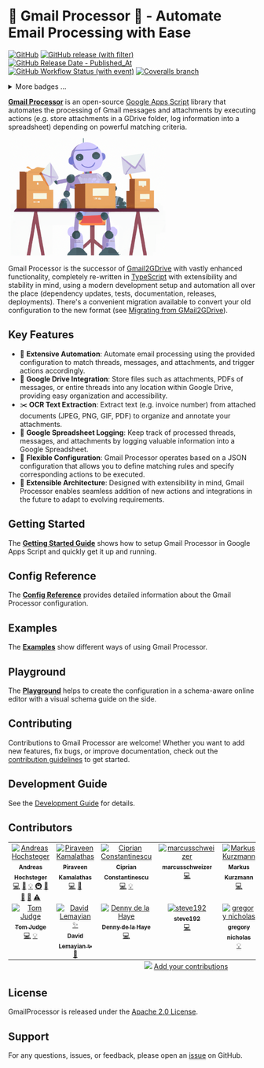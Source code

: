 # 📧 Gmail Processor 🤖 - Automate Email Processing with Ease

[![GitHub](https://img.shields.io/github/license/ahochsteger/gmail-processor)](#license)
[![GitHub release (with filter)](https://img.shields.io/github/v/release/ahochsteger/gmail-processor)](https://github.com/ahochsteger/gmail-processor/releases)
[![GitHub Release Date - Published_At](https://img.shields.io/github/release-date/ahochsteger/gmail-processor)](https://github.com/ahochsteger/gmail-processor/releases)
[![GitHub Workflow Status (with event)](https://img.shields.io/github/actions/workflow/status/ahochsteger/gmail-processor/ci.yaml)](https://github.com/ahochsteger/gmail-processor/actions/workflows/ci.yaml)
[![Coveralls branch](https://img.shields.io/coverallsCoverage/github/ahochsteger/gmail-processor)](https://coveralls.io/github/ahochsteger/gmail-processor)

<details>
<summary>More badges ...</summary>

[![GitHub tag (with filter)](https://img.shields.io/github/v/tag/ahochsteger/gmail-processor)](https://github.com/ahochsteger/gmail-processor/tags)
[![GitHub Repo stars](https://img.shields.io/github/stars/ahochsteger/gmail-processor)](https://github.com/ahochsteger/gmail-processor/stargazers)
[![GitHub forks](https://img.shields.io/github/forks/ahochsteger/gmail-processor)](https://github.com/ahochsteger/gmail-processor/forks?include=active&page=1&period=2y&sort_by=last_updated)
[![GitHub all releases](https://img.shields.io/github/downloads/ahochsteger/gmail-processor/total)](https://github.com/ahochsteger/gmail-processor/releases)

[![GitHub commit activity (branch)](https://img.shields.io/github/commit-activity/t/ahochsteger/gmail-processor)](https://github.com/ahochsteger/gmail-processor/commits)
![GitHub repo size](https://img.shields.io/github/repo-size/ahochsteger/gmail-processor)
[![GitHub contributors](https://img.shields.io/github/contributors/ahochsteger/gmail-processor)](https://github.com/ahochsteger/gmail-processor/graphs/contributors)
[![All Contributors](https://img.shields.io/badge/all_contributors-12-orange.svg?style=flat-square)](#contributors)
[![Contributor Covenant](https://img.shields.io/badge/Contributor%20Covenant-2.1-4baaaa.svg)](CODE_OF_CONDUCT.md)

[![GitHub issues](https://img.shields.io/github/issues/ahochsteger/gmail-processor)](https://github.com/ahochsteger/gmail-processor/issues)
[![GitHub closed issues](https://img.shields.io/github/issues-closed/ahochsteger/gmail-processor)](https://github.com/ahochsteger/gmail-processor/issues?q=is%3Aissue+is%3Aclosed)
[![GitHub pull requests](https://img.shields.io/github/issues-pr/ahochsteger/gmail-processor)](https://github.com/ahochsteger/gmail-processor/pulls)
[![GitHub closed pull requests](https://img.shields.io/github/issues-pr-closed/ahochsteger/gmail-processor)](https://github.com/ahochsteger/gmail-processor/pulls?q=is%3Apr+is%3Aclosed)
[![Known Vulnerabilities](https://snyk.io/test/github/ahochsteger/gmail-processor/badge.svg)](https://snyk.io/test/github/ahochsteger/gmail-processor)

[![Lines of Code](https://sonarcloud.io/api/project_badges/measure?project=ahochsteger_gmail-processor&metric=ncloc)](https://sonarcloud.io/summary/new_code?id=ahochsteger_gmail-processor)
[![Maintainability Rating](https://sonarcloud.io/api/project_badges/measure?project=ahochsteger_gmail-processor&metric=sqale_rating)](https://sonarcloud.io/summary/new_code?id=ahochsteger_gmail-processor)
[![Bugs](https://sonarcloud.io/api/project_badges/measure?project=ahochsteger_gmail-processor&metric=bugs)](https://sonarcloud.io/summary/new_code?id=ahochsteger_gmail-processor)
[![Code Smells](https://sonarcloud.io/api/project_badges/measure?project=ahochsteger_gmail-processor&metric=code_smells)](https://sonarcloud.io/summary/new_code?id=ahochsteger_gmail-processor)
[![Security Rating](https://sonarcloud.io/api/project_badges/measure?project=ahochsteger_gmail-processor&metric=security_rating)](https://sonarcloud.io/summary/new_code?id=ahochsteger_gmail-processor)
[![Vulnerabilities](https://sonarcloud.io/api/project_badges/measure?project=ahochsteger_gmail-processor&metric=vulnerabilities)](https://sonarcloud.io/summary/new_code?id=ahochsteger_gmail-processor)
[![Duplicated Lines (%)](https://sonarcloud.io/api/project_badges/measure?project=ahochsteger_gmail-processor&metric=duplicated_lines_density)](https://sonarcloud.io/summary/new_code?id=ahochsteger_gmail-processor)

</details>

**[Gmail Processor](https://github.com/ahochsteger/gmail-processor)** is an open-source [Google Apps Script](https://www.google.com/script/start/) library that automates the processing of Gmail messages and attachments by executing actions (e.g. store attachments in a GDrive folder, log information into a spreadsheet) depending on powerful matching criteria.

![Dall-e generated image: A friendly smiling robot sitting on a table, sorting mails into three paper trays, colorful flat style, white background](./docs/static/img/gmail-processor-robot-320.png)

Gmail Processor is the successor of [Gmail2GDrive](https://github.com/ahochsteger/gmail-processor/tree/1.x) with vastly enhanced functionality, completely re-written in [TypeScript](https://www.typescriptlang.org/) with extensibility and stability in mind, using a modern development setup and automation all over the place (dependency updates, tests, documentation, releases, deployments). There's a convenient migration available to convert your old configuration to the new format (see [Migrating from GMail2GDrive](https://ahochsteger.github.io/gmail-processor/docs/migrating)).

## Key Features

- 🤖 **Extensive Automation**: Automate email processing using the provided configuration to match threads, messages, and attachments, and trigger actions accordingly.
- 📁 **Google Drive Integration**: Store files such as attachments, PDFs of messages, or entire threads into any location within Google Drive, providing easy organization and accessibility.
- ✂️ **OCR Text Extraction**: Extract text (e.g. invoice number) from attached documents (JPEG, PNG, GIF, PDF) to organize and annotate your attachments.
- 📄 **Google Spreadsheet Logging**: Keep track of processed threads, messages, and attachments by logging valuable information into a Google Spreadsheet.
- 🔧 **Flexible Configuration**: Gmail Processor operates based on a JSON configuration that allows you to define matching rules and specify corresponding actions to be executed.
- 📐 **Extensible Architecture**: Designed with extensibility in mind, Gmail Processor enables seamless addition of new actions and integrations in the future to adapt to evolving requirements.

## Getting Started

The **[Getting Started Guide](https://ahochsteger.github.io/gmail-processor/docs/getting-started)** shows how to setup Gmail Processor in Google Apps Script and quickly get it up and running.

## Config Reference

The **[Config Reference](https://ahochsteger.github.io/gmail-processor/docs/reference/)** provides detailed information about the Gmail Processor configuration.

## Examples

The **[Examples](https://ahochsteger.github.io/gmail-processor/docs/examples/)** show different ways of using Gmail Processor.

## Playground

The **[Playground](https://ahochsteger.github.io/gmail-processor/playground)** helps to create the configuration in a schema-aware online editor with a visual schema guide on the side.

## Contributing

Contributions to Gmail Processor are welcome! Whether you want to add new features, fix bugs, or improve documentation, check out the [contribution guidelines](https://ahochsteger.github.io/gmail-processor/docs/community/contributing) to get started.

## Development Guide

See the [Development Guide](https://ahochsteger.github.io/gmail-processor/docs/community/contributing#development-guide) for details.

## Contributors

<!-- ALL-CONTRIBUTORS-LIST:START - Do not remove or modify this section -->
<!-- prettier-ignore-start -->
<!-- markdownlint-disable -->
<table>
  <tbody>
    <tr>
      <td align="center" valign="top" width="14.28%"><a href="https://github.com/ahochsteger"><img src="https://avatars.githubusercontent.com/u/207989?v=4?s=100" width="100px;" alt="Andreas Hochsteger"/><br /><sub><b>Andreas Hochsteger</b></sub></a><br /><a href="https://github.com/ahochsteger/gmail-processor/commits?author=ahochsteger" title="Code">💻</a> <a href="https://github.com/ahochsteger/gmail-processor/commits?author=ahochsteger" title="Documentation">📖</a> <a href="#example-ahochsteger" title="Examples">💡</a> <a href="#infra-ahochsteger" title="Infrastructure (Hosting, Build-Tools, etc)">🚇</a> <a href="#maintenance-ahochsteger" title="Maintenance">🚧</a> <a href="https://github.com/ahochsteger/gmail-processor/pulls?q=is%3Apr+reviewed-by%3Aahochsteger" title="Reviewed Pull Requests">👀</a> <a href="#tool-ahochsteger" title="Tools">🔧</a> <a href="https://github.com/ahochsteger/gmail-processor/commits?author=ahochsteger" title="Tests">⚠️</a></td>
      <td align="center" valign="top" width="14.28%"><a href="https://github.com/piraveen"><img src="https://avatars.githubusercontent.com/u/7525600?v=4?s=100" width="100px;" alt="Piraveen Kamalathas"/><br /><sub><b>Piraveen Kamalathas</b></sub></a><br /><a href="https://github.com/ahochsteger/gmail-processor/commits?author=piraveen" title="Code">💻</a> <a href="https://github.com/ahochsteger/gmail-processor/commits?author=piraveen" title="Documentation">📖</a></td>
      <td align="center" valign="top" width="14.28%"><a href="https://github.com/cciprian5"><img src="https://avatars.githubusercontent.com/u/24846146?v=4?s=100" width="100px;" alt="Ciprian Constantinescu"/><br /><sub><b>Ciprian Constantinescu</b></sub></a><br /><a href="https://github.com/ahochsteger/gmail-processor/commits?author=cciprian5" title="Code">💻</a> <a href="#example-cciprian5" title="Examples">💡</a></td>
      <td align="center" valign="top" width="14.28%"><a href="https://github.com/marcusschweizer"><img src="https://avatars.githubusercontent.com/u/25128893?v=4?s=100" width="100px;" alt="marcusschweizer"/><br /><sub><b>marcusschweizer</b></sub></a><br /><a href="https://github.com/ahochsteger/gmail-processor/commits?author=marcusschweizer" title="Code">💻</a></td>
      <td align="center" valign="top" width="14.28%"><a href="https://www.kurzmann.io/"><img src="https://avatars.githubusercontent.com/u/48987577?v=4?s=100" width="100px;" alt="Markus Kurzmann"/><br /><sub><b>Markus Kurzmann</b></sub></a><br /><a href="https://github.com/ahochsteger/gmail-processor/commits?author=maks-io" title="Code">💻</a></td>
      <td align="center" valign="top" width="14.28%"><a href="https://github.com/Claude123"><img src="https://avatars.githubusercontent.com/u/28677693?v=4?s=100" width="100px;" alt="NadavClaudeCohen"/><br /><sub><b>NadavClaudeCohen</b></sub></a><br /><a href="https://github.com/ahochsteger/gmail-processor/commits?author=Claude123" title="Code">💻</a> <a href="https://github.com/ahochsteger/gmail-processor/commits?author=Claude123" title="Documentation">📖</a> <a href="#example-Claude123" title="Examples">💡</a></td>
      <td align="center" valign="top" width="14.28%"><a href="https://github.com/tomlux"><img src="https://avatars.githubusercontent.com/u/992753?v=4?s=100" width="100px;" alt="Schuller Tom"/><br /><sub><b>Schuller Tom</b></sub></a><br /><a href="https://github.com/ahochsteger/gmail-processor/commits?author=tomlux" title="Code">💻</a> <a href="#example-tomlux" title="Examples">💡</a></td>
    </tr>
    <tr>
      <td align="center" valign="top" width="14.28%"><a href="http://www.tomjudge.com/"><img src="https://avatars.githubusercontent.com/u/971788?v=4?s=100" width="100px;" alt="Tom Judge"/><br /><sub><b>Tom Judge</b></sub></a><br /><a href="https://github.com/ahochsteger/gmail-processor/commits?author=amishHammer" title="Code">💻</a> <a href="#example-amishHammer" title="Examples">💡</a></td>
      <td align="center" valign="top" width="14.28%"><a href="https://davidlemayian.com/"><img src="https://avatars.githubusercontent.com/u/877919?v=4?s=100" width="100px;" alt="David Lemayian ✨"/><br /><sub><b>David Lemayian ✨</b></sub></a><br /><a href="https://github.com/ahochsteger/gmail-processor/commits?author=DavidLemayian" title="Documentation">📖</a></td>
      <td align="center" valign="top" width="14.28%"><a href="https://denny.me/"><img src="https://avatars.githubusercontent.com/u/86243?v=4?s=100" width="100px;" alt="Denny de la Haye"/><br /><sub><b>Denny de la Haye</b></sub></a><br /><a href="https://github.com/ahochsteger/gmail-processor/commits?author=denny" title="Code">💻</a></td>
      <td align="center" valign="top" width="14.28%"><a href="https://github.com/steve192"><img src="https://avatars.githubusercontent.com/u/6454983?v=4?s=100" width="100px;" alt="steve192"/><br /><sub><b>steve192</b></sub></a><br /><a href="https://github.com/ahochsteger/gmail-processor/commits?author=steve192" title="Code">💻</a></td>
      <td align="center" valign="top" width="14.28%"><a href="https://gregorynicholas.com/"><img src="https://avatars.githubusercontent.com/u/407650?v=4?s=100" width="100px;" alt="gregory nicholas"/><br /><sub><b>gregory nicholas</b></sub></a><br /><a href="#example-gregorynicholas" title="Examples">💡</a></td>
      <td align="center" valign="top" width="14.28%"><a href="https://github.com/gabrielhesposito"><img src="https://avatars.githubusercontent.com/u/9630328?v=4?s=100" width="100px;" alt="Gabriel Esposito"/><br /><sub><b>Gabriel Esposito</b></sub></a><br /><a href="https://github.com/ahochsteger/gmail-processor/commits?author=gabrielhesposito" title="Documentation">📖</a></td>
    </tr>
  </tbody>
  <tfoot>
    <tr>
      <td align="center" size="13px" colspan="7">
        <img src="https://raw.githubusercontent.com/all-contributors/all-contributors-cli/1b8533af435da9854653492b1327a23a4dbd0a10/assets/logo-small.svg">
          <a href="https://all-contributors.js.org/docs/en/bot/usage">Add your contributions</a>
        </img>
      </td>
    </tr>
  </tfoot>
</table>

<!-- markdownlint-restore -->
<!-- prettier-ignore-end -->

<!-- ALL-CONTRIBUTORS-LIST:END -->

## License

GmailProcessor is released under the [Apache 2.0 License](LICENSE).

## Support

For any questions, issues, or feedback, please open an [issue](https://github.com/ahochsteger/gmail2gdrive/issues) on GitHub.

